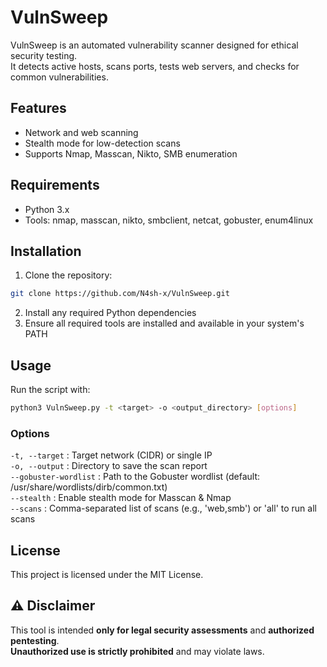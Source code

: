 # VulnSweep

VulnSweep is an automated vulnerability scanner designed for ethical security testing.  
It detects active hosts, scans ports, tests web servers, and checks for common vulnerabilities.

## Features
- Network and web scanning
- Stealth mode for low-detection scans
- Supports Nmap, Masscan, Nikto, SMB enumeration

## Requirements

- Python 3.x
- Tools: nmap, masscan, nikto, smbclient, netcat, gobuster, enum4linux

## Installation

1. Clone the repository:
```bash
git clone https://github.com/N4sh-x/VulnSweep.git
```
2. Install any required Python dependencies
3. Ensure all required tools are installed and available in your system's PATH  

## Usage
Run the script with:
```bash
python3 VulnSweep.py -t <target> -o <output_directory> [options]
```
### Options
  `-t, --target` : Target network (CIDR) or single IP  
  `-o, --output` : Directory to save the scan report  
  `--gobuster-wordlist` : Path to the Gobuster wordlist (default: /usr/share/wordlists/dirb/common.txt)  
  `--stealth` : Enable stealth mode for Masscan & Nmap  
  `--scans` : Comma-separated list of scans (e.g., 'web,smb') or 'all' to run all scans  

## License
This project is licensed under the MIT License.

## ⚠ Disclaimer
This tool is intended **only for legal security assessments** and **authorized pentesting**.  
**Unauthorized use is strictly prohibited** and may violate laws.

